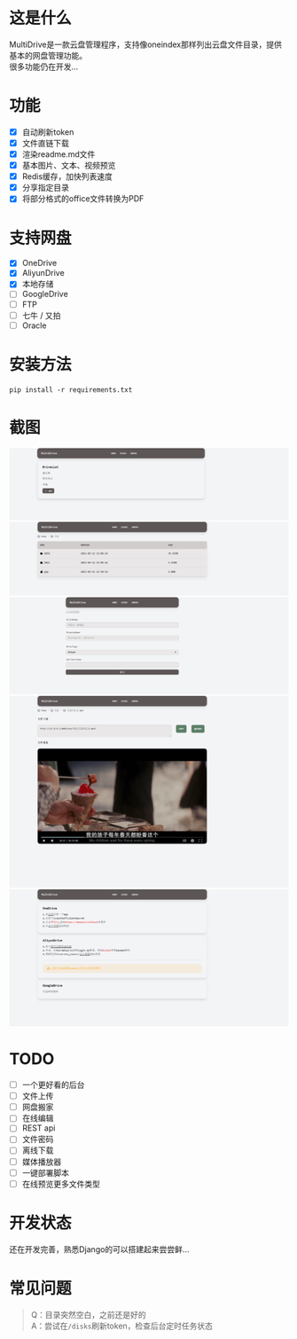 # 这是什么
MultiDrive是一款云盘管理程序，支持像oneindex那样列出云盘文件目录，提供基本的网盘管理功能。  
很多功能仍在开发...

# 功能
- [x] 自动刷新token
- [x] 文件直链下载
- [x] 渲染readme.md文件
- [x] 基本图片、文本、视频预览
- [x] Redis缓存，加快列表速度
- [x] 分享指定目录
- [x] 将部分格式的office文件转换为PDF

# 支持网盘
- [x] OneDrive
- [x] AliyunDrive
- [x] 本地存储
- [ ] GoogleDrive
- [ ] FTP
- [ ] 七牛 / 又拍
- [ ] Oracle

# 安装方法
```shell
pip install -r requirements.txt
```

# 截图
![disks](./screenshot/disks.png)
![list](./screenshot/list.png)
![add](./screenshot/add.png)
![preview](./screenshot/preview.png)
![tutorial](./screenshot/tutorial.png)

# TODO 
- [ ] 一个更好看的后台
- [ ] 文件上传
- [ ] 网盘搬家
- [ ] 在线编辑
- [ ] REST api
- [ ] 文件密码
- [ ] 离线下载
- [ ] 媒体播放器
- [ ] 一键部署脚本
- [ ] 在线预览更多文件类型 

# 开发状态
还在开发完善，熟悉Django的可以搭建起来尝尝鲜...

# 常见问题
> Q：目录突然空白，之前还是好的  
A：尝试在`/disks`刷新token，检查后台定时任务状态
